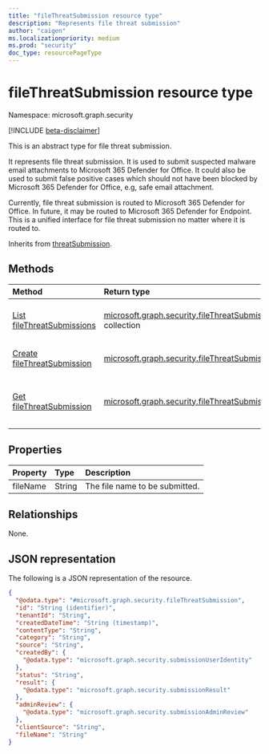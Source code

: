 ```yaml
---
title: "fileThreatSubmission resource type"
description: "Represents file threat submission"
author: "caigen"
ms.localizationpriority: medium
ms.prod: "security"
doc_type: resourcePageType
---
```


# fileThreatSubmission resource type

Namespace: microsoft.graph.security

[!INCLUDE [beta-disclaimer](../../includes/beta-disclaimer.md)]

This is an abstract type for file threat submission. 

It represents file threat submission. It is used to submit suspected malware email attachments to Microsoft 365 Defender for Office. It could also be used to submit false positive cases which should not have been blocked by Microsoft 365 Defender for Office, e.g, safe email attachment.

Currently, file threat submission is routed to Microsoft 365 Defender for Office. In future, it may be routed to Microsoft 365 Defender for Endpoint. This is a unified interface for file threat submission no matter where it is routed to.


Inherits from [threatSubmission](../resources/security-threatsubmission.md).

## Methods
|Method|Return type|Description|
|:---|:---|:---|
|[List fileThreatSubmissions](../api/security-filethreatsubmission-list.md)|[microsoft.graph.security.fileThreatSubmission](../resources/security-filethreatsubmission.md) collection|Get a list of the [fileThreatSubmission](../resources/security-filethreatsubmission.md) objects and their properties.|
|[Create fileThreatSubmission](../api/security-filethreatsubmission-post-filethreats.md)|[microsoft.graph.security.fileThreatSubmission](../resources/security-filethreatsubmission.md)|Create a new [fileThreatSubmission](../resources/security-filethreatsubmission.md) object.|
|[Get fileThreatSubmission](../api/security-filethreatsubmission-get.md)|[microsoft.graph.security.fileThreatSubmission](../resources/security-filethreatsubmission.md)|Read the properties and relationships of a [fileThreatSubmission](../resources/security-filethreatsubmission.md) object.|

## Properties
| Property | Type   | Description                    |
|:---------|:-------|:-------------------------------|
| fileName | String | The file name to be submitted. |

## Relationships
None.

## JSON representation
The following is a JSON representation of the resource.
<!-- {
  "blockType": "resource",
  "keyProperty": "id",
  "@odata.type": "microsoft.graph.security.fileThreatSubmission",
  "baseType": "microsoft.graph.security.threatSubmission",
  "openType": false
}
-->
``` json
{
  "@odata.type": "#microsoft.graph.security.fileThreatSubmission",
  "id": "String (identifier)",
  "tenantId": "String",
  "createdDateTime": "String (timestamp)",
  "contentType": "String",
  "category": "String",
  "source": "String",
  "createdBy": {
    "@odata.type": "microsoft.graph.security.submissionUserIdentity"
  },
  "status": "String",
  "result": {
    "@odata.type": "microsoft.graph.security.submissionResult"
  },
  "adminReview": {
    "@odata.type": "microsoft.graph.security.submissionAdminReview"
  },
  "clientSource": "String",
  "fileName": "String"
}
```

